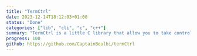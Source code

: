 ```yaml
---
title: "TermCtrl"
date: 2023-12-14T18:12:03+01:00
status: "Done"
categories: ["lib", "cli", "c", "c++"]
summary: "TermCtrl is a little C library that allow you to take control over your terminal by allowing you to change the text and background color, move cursor, clear all or part of the screen and much more"
progress: 100
github: https://github.com/CaptainBoulbi/termCtrl
---
```


